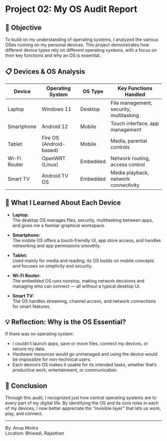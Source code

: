 # Project 02: My OS Audit Report

## 📝 Objective

To build on my understanding of operating systems, I analyzed the various OSes running on my personal devices. This project demonstrates how different device types rely on different operating systems, with a focus on their key functions and why an OS is essential.

## 📋 Devices & OS Analysis

| Device       | Operating System         | OS Type    | Key Functions Handled                  |
|--------------|-------------------------|------------|--------------------------------------|
| Laptop       | Windows 11              | Desktop    | File management, security, multitasking |
| Smartphone   | Android 12              | Mobile     | Touch interface, app management        |
| Tablet       | Fire OS (Android-based) | Mobile     | Media, parental controls               |
| Wi-Fi Router | OpenWRT (Linux)         | Embedded   | Network routing, access control        |
| Smart TV     | Android TV OS           | Embedded   | Media playback, network connectivity   |

## 📝 What I Learned About Each Device

- **Laptop:**  
  The desktop OS manages files, security, multitasking between apps, and gives me a familiar graphical workspace.

- **Smartphone:**  
  The mobile OS offers a touch-friendly UI, app store access, and handles networking and app permissions smoothly.

- **Tablet:**  
  Used mainly for media and reading; its OS builds on mobile concepts and focuses on simplicity and security.

- **Wi-Fi Router:**  
  The embedded OS runs nonstop, making network decisions and managing who can connect — all without a typical desktop UI.

- **Smart TV:**  
  The OS handles streaming, channel access, and network connections for smart features.

## 💡 Reflection: Why is the OS Essential?

If there was no operating system:

- I couldn't launch apps, save or move files, connect my devices, or secure my data.
- Hardware resources would go unmanaged and using the device would be impossible for non-technical users.
- Each device’s OS makes it usable for its intended tasks, whether that’s productive work, entertainment, or communication.

## 🏁 Conclusion

Through this audit, I recognized just how central operating systems are to every part of my digital life. By identifying the OS and its core roles in each of my devices, I now better appreciate the “invisible layer” that lets us work, play, and connect.

---

By: Anup Moitra  
Location: Bhiwadi, Rajasthan
